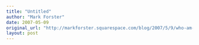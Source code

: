 ```yaml
---
title: "Untitled"
author: "Mark Forster"
date: 2007-05-09
original_url: "http://markforster.squarespace.com/blog/2007/5/9/who-am-i.html"
layout: post
---
```

